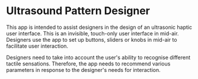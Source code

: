 # Ultrasound Pattern Designer

This app is intended to assist designers in the design of an ultrasonic haptic user interface. This is an invisible, touch-only user interface in mid-air. Designers use the app to set up buttons, sliders or knobs in mid-air to facilitate user interaction.

Designers need to take into account the user's ability to recognise different tactile sensations. Therefore, the app needs to recommend various parameters in response to the designer's needs for interaction.

